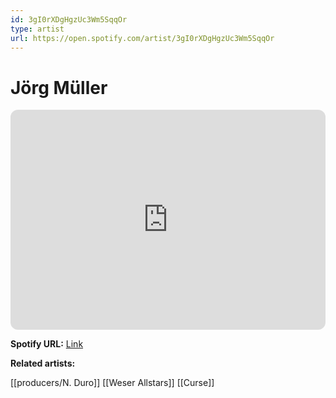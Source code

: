 ```yaml
---
id: 3gI0rXDgHgzUc3Wm5SqqOr
type: artist
url: https://open.spotify.com/artist/3gI0rXDgHgzUc3Wm5SqqOr
---
```

# Jörg Müller

<iframe style="border-radius:12px" src="https://open.spotify.com/embed/artist/3gI0rXDgHgzUc3Wm5SqqOr" width="100%" height="352" frameBorder="0" allowfullscreen="" allow="autoplay; clipboard-write; encrypted-media; fullscreen; picture-in-picture" loading="lazy"></iframe>

**Spotify URL:** [Link](https://open.spotify.com/artist/3gI0rXDgHgzUc3Wm5SqqOr)

**Related artists:**

[[producers/N. Duro]]
[[Weser Allstars]]
[[Curse]]
